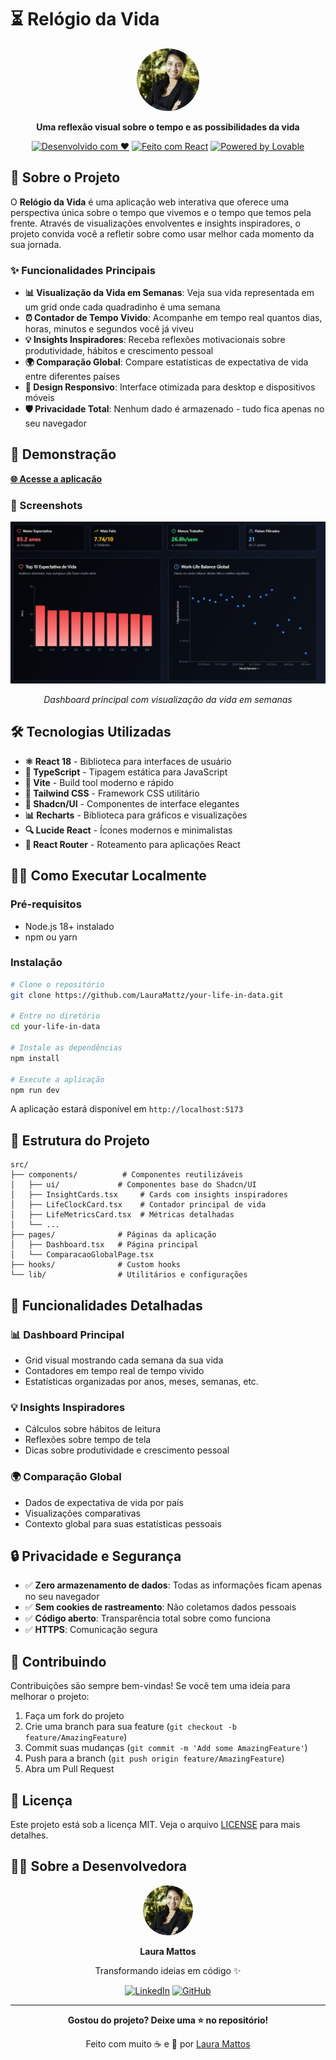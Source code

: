
# ⏳ Relógio da Vida

<div align="center">
  <img src="public/lovable-uploads/e184ba99-9529-4cf2-b18d-b271c65b4026.png" alt="Laura Mattos" width="100" height="100" style="border-radius: 50%;">
  
  **Uma reflexão visual sobre o tempo e as possibilidades da vida**
  
  [![Desenvolvido com ❤️](https://img.shields.io/badge/Desenvolvido%20com-❤️-red.svg)](https://github.com/LauraMattz)
  [![Feito com React](https://img.shields.io/badge/Feito%20com-React-61DAFB.svg)](https://reactjs.org/)
  [![Powered by Lovable](https://img.shields.io/badge/Powered%20by-Lovable-ff69b4.svg)](https://lovable.dev)
</div>

## 🌟 Sobre o Projeto

O **Relógio da Vida** é uma aplicação web interativa que oferece uma perspectiva única sobre o tempo que vivemos e o tempo que temos pela frente. Através de visualizações envolventes e insights inspiradores, o projeto convida você a refletir sobre como usar melhor cada momento da sua jornada.

### ✨ Funcionalidades Principais

- **📊 Visualização da Vida em Semanas**: Veja sua vida representada em um grid onde cada quadradinho é uma semana
- **⏰ Contador de Tempo Vivido**: Acompanhe em tempo real quantos dias, horas, minutos e segundos você já viveu
- **💡 Insights Inspiradores**: Receba reflexões motivacionais sobre produtividade, hábitos e crescimento pessoal
- **🌍 Comparação Global**: Compare estatísticas de expectativa de vida entre diferentes países
- **📱 Design Responsivo**: Interface otimizada para desktop e dispositivos móveis
- **🛡️ Privacidade Total**: Nenhum dado é armazenado - tudo fica apenas no seu navegador

## 🚀 Demonstração

**[🌐 Acesse a aplicação](https://your-life-in-data.lovable.app)**

### 📸 Screenshots

<div align="center">
  <img src="public/lovable-uploads/27634e87-58e8-4d43-a2ab-9cde960cc50e.png" alt="Dashboard Principal" width="600">
  <p><em>Dashboard principal com visualização da vida em semanas</em></p>
</div>

## 🛠️ Tecnologias Utilizadas

- **⚛️ React 18** - Biblioteca para interfaces de usuário
- **🎨 TypeScript** - Tipagem estática para JavaScript
- **💨 Vite** - Build tool moderno e rápido
- **🎯 Tailwind CSS** - Framework CSS utilitário
- **🎨 Shadcn/UI** - Componentes de interface elegantes
- **📊 Recharts** - Biblioteca para gráficos e visualizações
- **🔍 Lucide React** - Ícones modernos e minimalistas
- **📱 React Router** - Roteamento para aplicações React

## 🏃‍♂️ Como Executar Localmente

### Pré-requisitos

- Node.js 18+ instalado
- npm ou yarn

### Instalação

```bash
# Clone o repositório
git clone https://github.com/LauraMattz/your-life-in-data.git

# Entre no diretório
cd your-life-in-data

# Instale as dependências
npm install

# Execute a aplicação
npm run dev
```

A aplicação estará disponível em `http://localhost:5173`

## 📁 Estrutura do Projeto

```
src/
├── components/          # Componentes reutilizáveis
│   ├── ui/             # Componentes base do Shadcn/UI
│   ├── InsightCards.tsx     # Cards com insights inspiradores
│   ├── LifeClockCard.tsx    # Contador principal de vida
│   ├── LifeMetricsCard.tsx  # Métricas detalhadas
│   └── ...
├── pages/              # Páginas da aplicação
│   ├── Dashboard.tsx   # Página principal
│   └── ComparacaoGlobalPage.tsx
├── hooks/              # Custom hooks
└── lib/                # Utilitários e configurações
```

## 🎯 Funcionalidades Detalhadas

### 📊 Dashboard Principal
- Grid visual mostrando cada semana da sua vida
- Contadores em tempo real de tempo vivido
- Estatísticas organizadas por anos, meses, semanas, etc.

### 💡 Insights Inspiradores
- Cálculos sobre hábitos de leitura
- Reflexões sobre tempo de tela
- Dicas sobre produtividade e crescimento pessoal

### 🌍 Comparação Global
- Dados de expectativa de vida por país
- Visualizações comparativas
- Contexto global para suas estatísticas pessoais

## 🔒 Privacidade e Segurança

- ✅ **Zero armazenamento de dados**: Todas as informações ficam apenas no seu navegador
- ✅ **Sem cookies de rastreamento**: Não coletamos dados pessoais
- ✅ **Código aberto**: Transparência total sobre como funciona
- ✅ **HTTPS**: Comunicação segura

## 🤝 Contribuindo

Contribuições são sempre bem-vindas! Se você tem uma ideia para melhorar o projeto:

1. Faça um fork do projeto
2. Crie uma branch para sua feature (`git checkout -b feature/AmazingFeature`)
3. Commit suas mudanças (`git commit -m 'Add some AmazingFeature'`)
4. Push para a branch (`git push origin feature/AmazingFeature`)
5. Abra um Pull Request

## 📝 Licença

Este projeto está sob a licença MIT. Veja o arquivo [LICENSE](LICENSE) para mais detalhes.

## 👩‍💻 Sobre a Desenvolvedora

<div align="center">
  <img src="public/lovable-uploads/e184ba99-9529-4cf2-b18d-b271c65b4026.png" alt="Laura Mattos" width="80" height="80" style="border-radius: 50%;">
  
  **Laura Mattos**
  
  Transformando ideias em código ✨
  
  [![LinkedIn](https://img.shields.io/badge/LinkedIn-0077B5?style=for-the-badge&logo=linkedin&logoColor=white)](https://www.linkedin.com/in/lauramattosc/)
  [![GitHub](https://img.shields.io/badge/GitHub-100000?style=for-the-badge&logo=github&logoColor=white)](https://github.com/LauraMattz)
</div>

---

<div align="center">
  
  **Gostou do projeto? Deixe uma ⭐ no repositório!**
  
  Feito com muito ☕ e 💜 por [Laura Mattos](https://www.linkedin.com/in/lauramattosc/)
  
</div>
